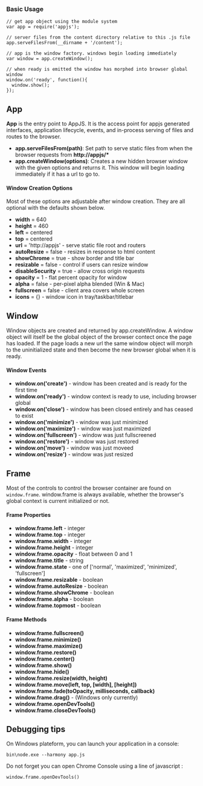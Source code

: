 ### Basic Usage

    // get app object using the module system
    var app = require('appjs');

    // server files from the content directory relative to this .js file
    app.serveFilesFrom(__dirname + '/content');

    // app is the window factory. windows begin loading immediately
    var window = app.createWindow();

    // when ready is emitted the window has morphed into browser global window
    window.on('ready', function(){
      window.show();
    });

## App
__App__ is the entry point to AppJS. It is the access point for appjs generated interfaces, application lifecycle, events, and in-process serving of files and routes to the browser.

* __app.serveFilesFrom(path)__: Set path to serve static files from when the browser requests from __http://appjs/*__
* __app.createWindow(options)__: Creates a new hidden browser window with the given options and returns it.  This window will begin loading immediately if it has a url to go to.

#### Window Creation Options
Most of these options are adjustable after window creation. They are all optional with the defaults shown below.

* __width__           = 640
* __height__          = 460
* __left__            = centered
* __top__             = centered
* __url__             = 'http://appjs' - serve static file root and routers
* __autoResize__      = false - resizes in response to html content
* __showChrome__      = true - show border and title bar
* __resizable__       = false - control if users can resize window
* __disableSecurity__ = true - allow cross origin requests
* __opacity__         = 1 - flat percent opacity for window
* __alpha__           = false - per-pixel alpha blended (Win & Mac)
* __fullscreen__      = false - client area covers whole screen
* __icons__           = {} - window icon in tray/taskbar/titlebar

## Window

Window objects are created and returned by app.createWindow. A window object will itself be the global object of the browser contect once the page has loaded. If the page loads a new url the same window object will morph to the uninitialized state and then become the new browser global when it is ready.

#### Window Events

* __window.on('create')__ - window has been created and is ready for the first time
* __window.on('ready')__ - window context is ready to use, including browser global
* __window.on('close')__ - window has been closed entirely and has ceased to exist
* __window.on('minimize')__ - window was just minimized
* __window.on('maximize')__ - window was just maximized
* __window.on('fullscreen')__ - window was just fullscreened
* __window.on('restore')__ - window was just restored
* __window.on('move')__ - window was just moveed
* __window.on('resize')__ - window was just resized

## Frame

Most of the controls to control the browser container are found on `window.frame`. window.frame is always available, whether the browser's global context is current initialized or not.

#### Frame Properties

* __window.frame.left__ - integer
* __window.frame.top__ - integer
* __window.frame.width__ - integer
* __window.frame.height__ - integer
* __window.frame.opacity__ - float between 0 and 1
* __window.frame.title__ - string
* __window.frame.state__ - one of ['normal', 'maximized', 'minimized', 'fullscreen']
* __window.frame.resizable__ - boolean
* __window.frame.autoResize__ - boolean
* __window.frame.showChrome__ - boolean
* __window.frame.alpha__ - boolean
* __window.frame.topmost__ - boolean

#### Frame Methods

* __window.frame.fullscreen()__
* __window.frame.minimize()__
* __window.frame.maximize()__
* __window.frame.restore()__
* __window.frame.center()__
* __window.frame.show()__
* __window.frame.hide()__
* __window.frame.resize(width, height)__
* __window.frame.move(left, top, [width], [height])__
* __window.frame.fade(toOpacity, milliseconds, callback)__
* __window.frame.drag()__ - (Windows only currently)
* __window.frame.openDevTools()__
* __window.frame.closeDevTools()__



## Debugging tips

On Windows plateform, you can launch your application in a console:

    bin\node.exe --harmony app.js

Do not forget you can open Chrome Console using a line of javascript :

    window.frame.openDevTools()
